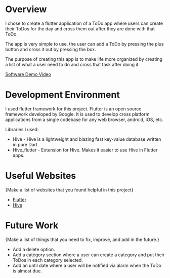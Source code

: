 # Overview

I chose to create a flutter application of a ToDo app where users can create their ToDos for the day and cross them out after they are done with that ToDo.

The app is very simple to use, the user can add a ToDo by pressing the plus button and cross it out by pressing the box. 

The purpose of creating this app is to make life more organized by creating a list of what a user need to do and cross that task after doing it.

[Software Demo Video](https://youtu.be/ZOZMPNuBMms)

# Development Environment

I used flutter framework for this project. Flutter is an open source framework developed by Google. It is used to develop cross platform applications from a single codebase for any web browser, android, iOS, etc.

Libraries I used:
* Hive - Hive is a lightweight and blazing fast key-value database written in pure Dart.
* Hive_flutter - Extension for Hive. Makes it easier to use Hive in Flutter apps.

# Useful Websites

{Make a list of websites that you found helpful in this project}
* [Flutter](https://docs.flutter.dev/)
* [Hive](https://github.com/isar/hive)

# Future Work

{Make a list of things that you need to fix, improve, and add in the future.}
* Add a delete option.
* Add a category section where a user can create a category and put their ToDos in each category selected.
* Add an until date where a user will be notified via alarm when the ToDo is almost due.